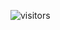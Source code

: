 ![visitors](https://visitor-badge.glitch.me/badge?page_id=dogtoken.dogswap-v2&left_color=green&right_color=red)
